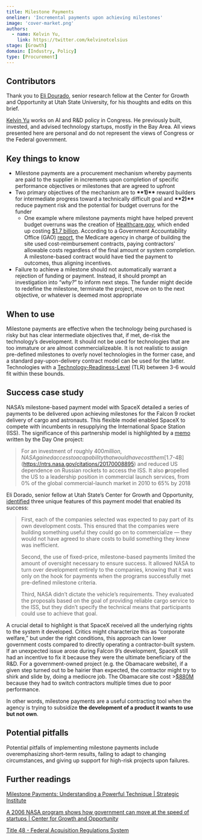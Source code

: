 ```yaml
---
title: Milestone Payments
oneliner: 'Incremental payments upon achieving milestones'
image: 'cover-market.png'
authors:
  - name: Kelvin Yu,
    link: https://twitter.com/kelvinotcelsius
stage: [Growth]
domain: [Industry, Policy]
type: [Procurement]
---
```


## Contributors

Thank you to [Eli Dourado](https://www.elidourado.com/), senior research fellow at the Center for Growth and Opportunity at Utah State University, for his thoughts and edits on this brief.

[Kelvin Yu](https://www.kelv.me/) works on AI and R&D policy in Congress. He previously built, invested, and advised technology startups, mostly in the Bay Area. All views presented here are personal and do not represent the views of Congress or the Federal government.

## Key things to know

- Milestone payments are a procurement mechanism whereby payments are paid to the supplier in increments upon completion of specific performance objectives or milestones that are agreed to upfront
- Two primary objectives of the mechanism are to **\*\***1)**\*\*** reward builders for intermediate progress toward a technically difficult goal and **\*\***2)**\*\*** reduce payment risk and the potential for budget overruns for the funder
  - One example where milestone payments might have helped prevent budget overruns was the creation of [Healthcare.gov](http://healthcare.gov/), which ended up costing [$1.7 billion](https://oig.hhs.gov/oei/reports/oei-03-14-00231.asp). According to a Government Accountability Office (GAO) [report](https://www.gao.gov/assets/gao-14-694.pdf), the Medicare agency in charge of building the site used cost-reimbursement contracts, paying contractors' allowable costs regardless of the final amount or system completion. A milestone-based contract would have tied the payment to outcomes, thus aligning incentives.
- Failure to achieve a milestone should not automatically warrant a rejection of funding or payment. Instead, it should prompt an investigation into “_why?_” to inform next steps. The funder might decide to redefine the milestone, terminate the project, move on to the next objective, or whatever is deemed most appropriate

## When to use

Milestone payments are effective when the technology being purchased is risky but has clear intermediate objectives that, if met, de-risk the technology’s development. It should not be used for technologies that are too immature or are almost commercializeable. It is not realistic to assign pre-defined milestones to overly novel technologies in the former case, and a standard pay-upon-delivery contract model can be used for the latter. Technologies with a [Technology-Readiness-Level](https://www.nasa.gov/directorates/heo/scan/engineering/technology/technology_readiness_level) (TLR) between 3-6 would fit within these bounds.

## Success case study

NASA’s [](https://www.thecgo.org/benchmark/a-2006-nasa-program-shows-how-government-can-move-at-the-speed-of-startups/)milestone-based payment model with SpaceX detailed a series of payments to be delivered upon achieving milestones for the Falcon 9 rocket delivery of cargo and astronauts. This flexible model enabled SpaceX to compete with incumbents in resupplying the International Space Station (ISS). The significance of this partnership model is highlighted by a [memo](https://uploads.dayoneproject.org/2021/09/10150642/Industrial-Policy-Memo.pdf) written by the Day One project:

> For an investment of roughly $400 million, NASA gained access to a capability that would have cost them [$1.7-4B](https://ntrs.nasa.gov/citations/20170008895) and reduced US dependence on Russian rockets to access the ISS. It also **p**ropelled the US to a leadership position in commercial launch services, from 0% of the global commercial-launch market in 2010 to 65% by 2018

Eli Dorado, senior fellow at Utah State’s Center for Growth and Opportunity, [identified](https://www.notion.so/Milestone-Payments-1706719eb767471f9d8007c10eec3638?pvs=21) three unique features of this payment model that enabled its success:

> First, each of the companies selected was expected to pay part of its own development costs. This ensured that the companies were building something useful they could go on to commercialize — they would not have agreed to share costs to build something they knew was inefficient.
>
> Second, the use of fixed-price, milestone-based payments limited the amount of oversight necessary to ensure success. It allowed NASA to turn over development entirely to the companies, knowing that it was only on the hook for payments when the programs successfully met pre-defined milestone criteria.
>
> Third, NASA didn’t dictate the vehicle’s requirements. They evaluated the proposals based on the goal of providing reliable cargo service to the ISS, but they didn’t specify the technical means that participants could use to achieve that goal.

A crucial detail to highlight is that SpaceX received all the underlying rights to the system it developed. Critics might characterize this as “corporate welfare,” but under the right conditions, this approach can lower government costs compared to directly operating a contractor-built system. If an unexpected issue arose during Falcon 9’s development, SpaceX still had an incentive to fix it because they were the ultimate beneficiary of the R&D. For a government-owned project (e.g. the Obamacare website), if a given step turned out to be hairier than expected, the contractor might try to shirk and slide by, doing a mediocre job. The Obamacare site cost >[$880M](https://www.theatlantic.com/politics/archive/2014/07/obamacare-website-has-cost-840-million/440478/) because they had to switch contractors multiple times due to poor performance.

In other words, milestone payments are a useful contracting tool when the agency is trying to subsidize **the development of a product it wants to use but not own**.

## Potential pitfalls

Potential pitfalls of implementing milestone payments include overemphasizing short-term results, failing to adapt to changing circumstances, and giving up support for high-risk projects upon failures.

## Further readings

[Milestone Payments: Understanding a Powerful Technique | Strategic Institute](https://strategicinstitute.org/other-transactions/milestone-payments/)

[A 2006 NASA program shows how government can move at the speed of startups | Center for Growth and Opportunity](https://www.thecgo.org/benchmark/a-2006-nasa-program-shows-how-government-can-move-at-the-speed-of-startups/)

[Title 48 - Federal Acquisition Regulations System](https://www.govinfo.gov/content/pkg/CFR-1996-title48-vol6/xml/CFR-1996-title48-vol6-part1832-subpart1832-70.xml)
